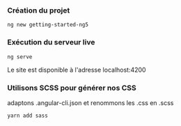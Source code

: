 ### Création du projet

`ng new getting-started-ng5`

### Exécution du serveur live

`ng serve`

Le site est disponible à l'adresse localhost:4200

### Utilisons SCSS pour générer nos CSS

adaptons .angular-cli.json et renommons les .css en .scss

`yarn add sass`